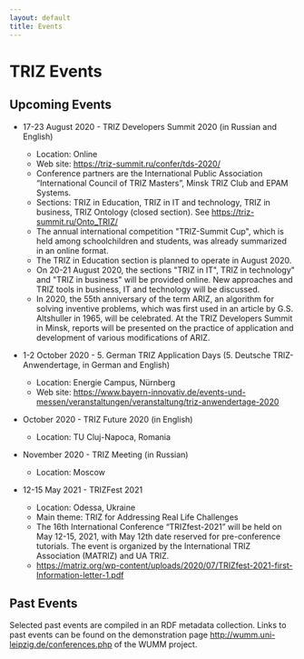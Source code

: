 ```yaml
---
layout: default
title: Events
---
```


# TRIZ Events

## Upcoming Events

* 17-23 August 2020 - TRIZ Developers Summit 2020 (in Russian and English)
  - Location: Online
  - Web site: <https://triz-summit.ru/confer/tds-2020/>
  - Conference partners are the International Public Association
    “International Council of TRIZ Masters”, Minsk TRIZ Club and EPAM Systems.
  - Sections: TRIZ in Education, TRIZ in IT and technology, TRIZ in business,
    TRIZ Ontology (closed section). See <https://triz-summit.ru/Onto_TRIZ/>    
  - The annual international competition "TRIZ-Summit Cup", which is held
    among schoolchildren and students, was already summarized in an online
    format.    
  - The TRIZ in Education section is planned to operate in August 2020.  
  - On 20-21 August 2020, the sections "TRIZ in IT", TRIZ in technology" and
    "TRIZ in business" will be provided online. New approaches and TRIZ tools
    in business, IT and technology will be discussed.    
  - In 2020, the 55th anniversary of the term ARIZ, an algorithm for solving
    inventive problems, which was first used in an article by G.S. Altshuller
    in 1965, will be celebrated. At the TRIZ Developers Summit in Minsk,
    reports will be presented on the practice of application and development
    of various modifications of ARIZ.

* 1-2 October 2020 - 5. German TRIZ Application Days (5. Deutsche
  TRIZ-Anwendertage, in German and English)
  - Location: Energie Campus, Nürnberg
  - Web site: <https://www.bayern-innovativ.de/events-und-messen/veranstaltungen/veranstaltung/triz-anwendertage-2020>

* October 2020 - TRIZ Future 2020 (in English)
  - Location: TU Cluj-Napoca, Romania

* November 2020 - TRIZ Meeting (in Russian)
  - Location: Moscow

* 12-15 May 2021 - TRIZFest 2021
  - Location: Odessa, Ukraine
  - Main theme: TRIZ for Addressing Real Life Challenges
  - The 16th International Conference “TRIZfest-2021” will be held on May
    12-15, 2021, with May 12th date reserved for pre-conference tutorials. The
    event is organized by the International TRIZ Association (MATRIZ) and UA
    TRIZ.
  - <https://matriz.org/wp-content/uploads/2020/07/TRIZfest-2021-first-Information-letter-1.pdf>

## Past Events

Selected past events are compiled in an RDF metadata collection.  Links to
past events can be found on the demonstration page
<http://wumm.uni-leipzig.de/conferences.php> of the WUMM project.

